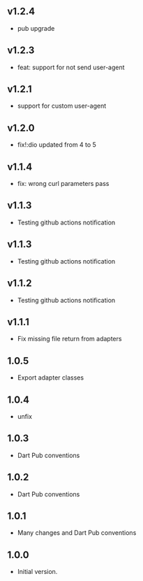 ## v1.2.4
- pub upgrade
## v1.2.3
- feat: support for not send user-agent
## v1.2.1
- support for custom user-agent
## v1.2.0
- fix!\:dio updated from 4 to 5
## v1.1.4
- fix: wrong curl parameters pass
## v1.1.3
- Testing github actions notification
## v1.1.3
- Testing github actions notification
## v1.1.2
- Testing github actions notification
## v1.1.1
- Fix missing file return from adapters
## 1.0.5
- Export adapter classes
## 1.0.4
- unfix
## 1.0.3
- Dart Pub conventions
## 1.0.2
- Dart Pub conventions
## 1.0.1
- Many changes and Dart Pub conventions
## 1.0.0
- Initial version.
